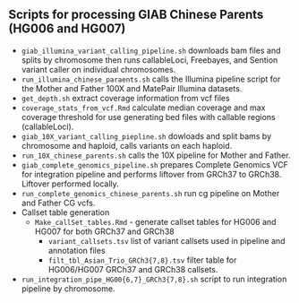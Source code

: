 ## Scripts for processing GIAB Chinese Parents (HG006 and HG007)

- `giab_illumina_variant_calling_pipeline.sh` downloads bam files and splits by chromosome then runs callableLoci, Freebayes, and Sention variant caller on individual chromosomes.
- `run_illumina_chinese_paraents.sh` calls the Illumina pipeline script for the Mother and Father 100X and MatePair Illumina datasets.
- `get_depth.sh` extract coverage information from vcf files
- `coverage_stats_from_vcf.Rmd` calculate median coverage and max coverage threshold for use generating bed files with callable regions (callableLoci).
- `giab_10X_variant_calling_piepline.sh` dowloads and split bams by chromosome and haploid, calls variants on each haploid.
- `run_10X_chinese_parents.sh` calls the 10X pipeline for Mother and Father.
- `giab_complete_genomics_pipeline.sh` prepares Complete Genomics VCF for integration pipeline and performs liftover from GRCh37 to GRCh38. Liftover performed locally.
- `run_complete_genomics_chinese_parents.sh` run cg pipeline on Mother and Father CG vcfs.
- Callset table generation
  - `Make_callSet_tables.Rmd` - generate callset tables for HG006 and HG007 for both GRCh37 and GRCh38
    - `variant_callsets.tsv` list of variant callsets used in pipeline and annotation files
    - `filt_tbl_Asian_Trio_GRCh3{7,8}.tsv` filter table for HG006/HG007 GRCh37 and GRCh38 callsets.
- `run_integration_pipe_HG00{6,7}_GRCh3{7,8}.sh` script to run integration pipeline by chromosome.
